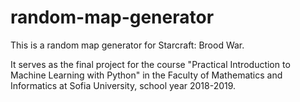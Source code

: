 # random-map-generator

This is a random map generator for Starcraft: Brood War.

It serves as the final project for the course "Practical Introduction to Machine
Learning with Python" in the Faculty of Mathematics and Informatics at Sofia University,
school year 2018-2019.
